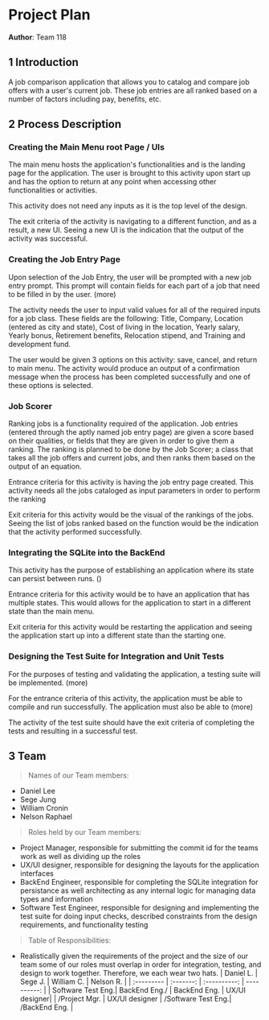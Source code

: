 ﻿# Project Plan

**Author**: Team 118

## 1 Introduction

A job comparison application that allows you to catalog and compare job offers with a user's current job. These job entries are all ranked based on a number of factors including pay, benefits, etc.

## 2 Process Description

### Creating the Main Menu root Page / UIs

The main menu hosts the application's functionalities and is the landing page for the application. The user is brought to this activity upon start up and has the option to return at any point when accessing other functionalities or activities.

This activity does not need any inputs as it is the top level of the design.

The exit criteria of the activity is navigating to a different function, and as a result, a new UI. Seeing a new UI is the indication that the output of the activity was successful.

### Creating the Job Entry Page

Upon selection of the Job Entry, the user will be prompted with a new job entry prompt. This prompt will contain fields for each part of a job that need to be filled in by the user. (more)

The activity needs the user to input valid values for all of the required inputs for a job class. These fields are the following: Title, Company, Location (entered as city and state), Cost of living in the location, Yearly salary, Yearly bonus, Retirement benefits, Relocation stipend, and Training and development fund.

The user would be given 3 options on this activity: save, cancel, and return to main menu. The activity would produce an output of a confirmation message when the process has been completed successfully and one of these options is selected. 


### Job Scorer

Ranking jobs is a functionality required of the application. Job entries (entered through the aptly named job entry page) are given a score based on their qualities, or fields that they are given in order to give them a ranking. The ranking is planned to be done by the Job Scorer; a class that takes all the job offers and current jobs, and then ranks them based on the output of an equation. 

Entrance criteria for this activity is having the job entry page created. This activity needs all the jobs cataloged as input parameters in order to perform the ranking

Exit criteria for this activity would be the visual of the rankings of the jobs. Seeing the list of jobs ranked based on the function would be the indication that the activity performed successfully.


### Integrating the SQLite into the BackEnd

This activity has the purpose of establishing an application where its state can persist between runs. ()

Entrance criteria for this activity would be to have an application that has multiple states. This would allows for the application to start in a different state than the main menu.

Exit criteria for this activity would be restarting the application and seeing the application start up into a different state than the starting one.


### Designing the Test Suite for Integration and Unit Tests

For the purposes of testing and validating the application, a testing suite will be implemented. (more)

For the entrance criteria of this activity, the application must be able to compile and run successfully. The application must also be able to (more)

The activity of the test suite should have the exit criteria of completing the tests and resulting in a successful test. 



## 3 Team

> Names of our Team members:
- Daniel Lee
- Sege Jung
- William Cronin
- Nelson Raphael

> Roles held by our Team members:
- Project Manager, responsible for submitting the commit id for the teams work as well as dividing up the roles
- UX/UI designer, responsible for designing the layouts for the application interfaces
- BackEnd Engineer, responsible for completing the SQLite integration for persistance as well architecting as any internal logic for managing data types and information
- Software Test Engineer, responsible for designing and implementing the test suite for doing input checks, described constraints from the design requirements, and functionality testing

> Table of Responsibilities:
- Realistically given the requirements of the project and the size of our team some of our roles must overlap in order for integration, testing, and design to work together. Therefore, we each wear two hats.
  | Daniel L.         | Sege J.         | William C.         | Nelson R.     |
  | :---------         | :-------:         | :----------:         | ----------:    |
  | Software Test Eng.| BackEnd Eng./   | BackEnd Eng.       | UX/UI designer|
  | /Project Mgr.     | UX/UI designer  | /Software Test Eng.| /BackEnd Eng. |
